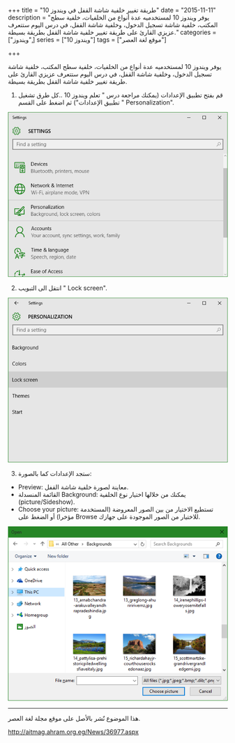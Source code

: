 +++
title = "طريقة تغيير خلفية شاشة القفل في ويندوز 10"
date = "2015-11-11"
description = "يوفر ويندوز 10 لمستخدميه عدة أنواع من الخلفيات، خلفية سطح المكتب، خلفية شاشة تسجيل الدخول، وخلفية شاشة القفل، في درس اليوم ستتعرف عزيزي القارئ على طريقة تغيير خلفية شاشة القفل بطريقة بسيطة."
categories = ["ويندوز",]
series = ["ويندوز 10"]
tags = ["موقع لغة العصر"]

+++

يوفر ويندوز 10 لمستخدميه عدة أنواع من الخلفيات، خلفية سطح المكتب، خلفية شاشة تسجيل الدخول، وخلفية شاشة القفل، في درس اليوم ستتعرف عزيزي القارئ على طريقة تغيير خلفية شاشة القفل بطريقة بسيطة.

1. قم بفتح تطبيق الإعدادات (يمكنك مراجعة درس " تعلم ويندوز 10 ..كل طرق تشغيل تطبيق الإعدادات") ثم اضغط على القسم " Personalization".

![1](images/2015-635828598298381645-838.png)

2. انتقل الى التبويب " Lock screen".

![2](images/2015-635828598623226140-322.png)

3. ستجد الإعدادات كما بالصورة:

-   Preview: معاينة لصورة خلفية شاشة القفل.
-   القائمة المنسدلة Background: يمكنك من خلالها اختيار نوع الخلفية (picture/Sideshow).
-   Choose your picture: تستطيع الاختيار من بين الصور المعروضة (المستخدمة مؤخرا) أو الضغط على Browse للاختيار من الصور الموجودة على جهازك.

![4](images/2015-635828600991825353-182.png)

---

هذا الموضوع نٌشر باﻷصل على موقع مجلة لغة العصر.

http://aitmag.ahram.org.eg/News/36977.aspx
